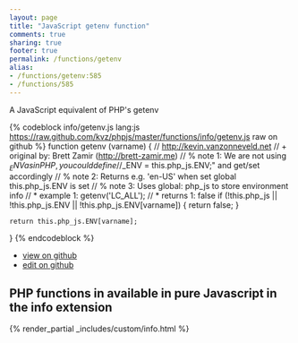 ```yaml
---
layout: page
title: "JavaScript getenv function"
comments: true
sharing: true
footer: true
permalink: /functions/getenv
alias:
- /functions/getenv:585
- /functions/585
---
```

<!-- Generated by Rakefile:build -->
A JavaScript equivalent of PHP's getenv

{% codeblock info/getenv.js lang:js https://raw.github.com/kvz/phpjs/master/functions/info/getenv.js raw on github %}
function getenv (varname) {
    // http://kevin.vanzonneveld.net
    // +   original by: Brett Zamir (http://brett-zamir.me)
    // %        note 1: We are not using $_ENV as in PHP, you could define
    // %        note 1: "$_ENV = this.php_js.ENV;" and get/set accordingly
    // %        note 2: Returns e.g. 'en-US' when set global this.php_js.ENV is set
    // %        note 3: Uses global: php_js to store environment info
    // *     example 1: getenv('LC_ALL');
    // *     returns 1: false
    if (!this.php_js || !this.php_js.ENV || !this.php_js.ENV[varname]) {
        return false;
    }

    return this.php_js.ENV[varname];
}
{% endcodeblock %}

 - [view on github](https://github.com/kvz/phpjs/blob/master/functions/info/getenv.js)
 - [edit on github](https://github.com/kvz/phpjs/edit/master/functions/info/getenv.js)

## PHP functions in available in pure Javascript in the info extension
{% render_partial _includes/custom/info.html %}
